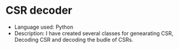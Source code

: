 # CSR decoder

- Language used: Python
- Description: I have created several classes for genearating CSR, Decoding CSR and decoding the budle of CSRs.
